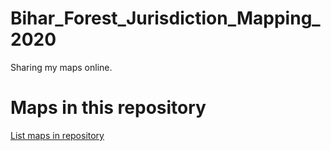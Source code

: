 
# Bihar_Forest_Jurisdiction_Mapping_2020

 Sharing my maps online.

# Maps in this repository
[List maps in repository](https://maps.csr.ufmg.br/calculator/?lang=eng&map=&queryid=152&listRepository=Repository&storeurl=https://github.com/abhijeetbala/Bihar_Forest_Jurisdiction_Mapping_2020/)